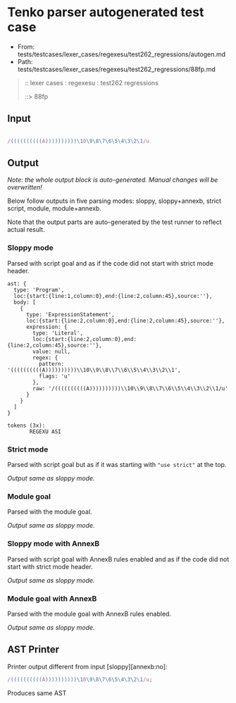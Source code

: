 # Tenko parser autogenerated test case

- From: tests/testcases/lexer_cases/regexesu/test262_regressions/autogen.md
- Path: tests/testcases/lexer_cases/regexesu/test262_regressions/88fp.md

> :: lexer cases : regexesu : test262 regressions
>
> ::> 88fp

## Input


`````js

/((((((((((A))))))))))\10\9\8\7\6\5\4\3\2\1/u
`````

## Output

_Note: the whole output block is auto-generated. Manual changes will be overwritten!_

Below follow outputs in five parsing modes: sloppy, sloppy+annexb, strict script, module, module+annexb.

Note that the output parts are auto-generated by the test runner to reflect actual result.

### Sloppy mode

Parsed with script goal and as if the code did not start with strict mode header.

`````
ast: {
  type: 'Program',
  loc:{start:{line:1,column:0},end:{line:2,column:45},source:''},
  body: [
    {
      type: 'ExpressionStatement',
      loc:{start:{line:2,column:0},end:{line:2,column:45},source:''},
      expression: {
        type: 'Literal',
        loc:{start:{line:2,column:0},end:{line:2,column:45},source:''},
        value: null,
        regex: {
          pattern: '((((((((((A))))))))))\\10\\9\\8\\7\\6\\5\\4\\3\\2\\1',
          flags: 'u'
        },
        raw: '/((((((((((A))))))))))\\10\\9\\8\\7\\6\\5\\4\\3\\2\\1/u'
      }
    }
  ]
}

tokens (3x):
       REGEXU ASI
`````

### Strict mode

Parsed with script goal but as if it was starting with `"use strict"` at the top.

_Output same as sloppy mode._

### Module goal

Parsed with the module goal.

_Output same as sloppy mode._

### Sloppy mode with AnnexB

Parsed with script goal with AnnexB rules enabled and as if the code did not start with strict mode header.

_Output same as sloppy mode._

### Module goal with AnnexB

Parsed with the module goal with AnnexB rules enabled.

_Output same as sloppy mode._

## AST Printer

Printer output different from input [sloppy][annexb:no]:

````js
/((((((((((A))))))))))\10\9\8\7\6\5\4\3\2\1/u;
````

Produces same AST
